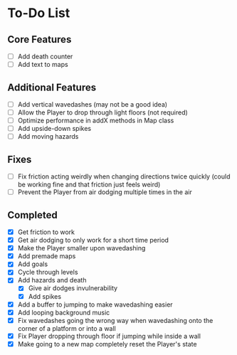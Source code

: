 # To-Do List

## Core Features

- [ ] Add death counter
- [ ] Add text to maps

## Additional Features

- [ ] Add vertical wavedashes (may not be a good idea)
- [ ] Allow the Player to drop through light floors (not required)
- [ ] Optimize performance in addX methods in Map class
- [ ] Add upside-down spikes
- [ ] Add moving hazards

## Fixes

- [ ] Fix friction acting weirdly when changing directions twice quickly (could be working fine and that friction just feels weird)
- [ ] Prevent the Player from air dodging multiple times in the air

## Completed

- [x] Get friction to work
- [x] Get air dodging to only work for a short time period
- [x] Make the Player smaller upon wavedashing
- [x] Add premade maps
- [x] Add goals
- [x] Cycle through levels
- [x] Add hazards and death
  - [x] Give air dodges invulnerability
  - [x] Add spikes
- [x] Add a buffer to jumping to make wavedashing easier
- [x] Add looping background music
- [x] Fix wavedashes going the wrong way when wavedashing onto the corner of a platform or into a wall
- [x] Fix Player dropping through floor if jumping while inside a wall
- [x] Make going to a new map completely reset the Player's state
